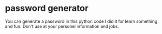 # password generator
You can generate a password in this python code 
I did it for learn something and fun.
Don't use at your personel information and jobs.

